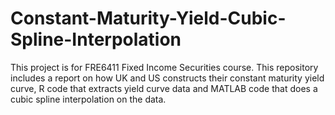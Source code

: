 # Constant-Maturity-Yield-Cubic-Spline-Interpolation
This project is for FRE6411 Fixed Income Securities course. This repository includes a report on how UK and US constructs their constant maturity yield curve, R code that extracts yield curve data and MATLAB code that does a cubic spline interpolation on the data.
